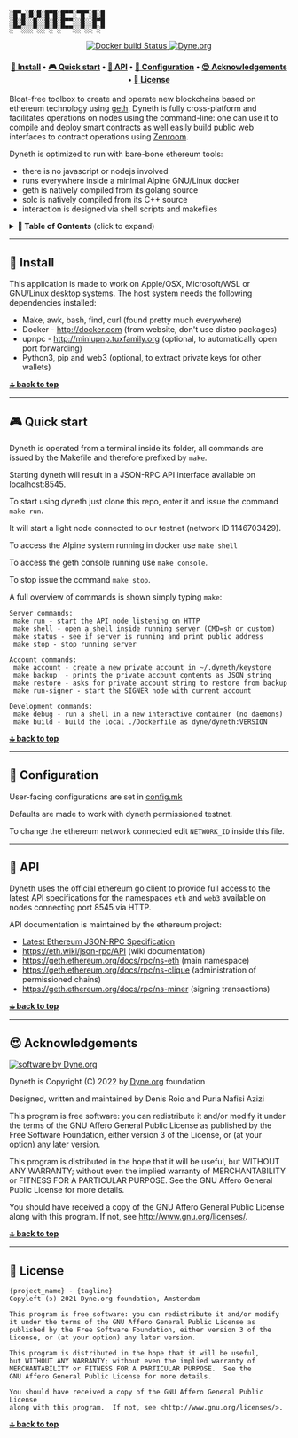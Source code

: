 ```
░█▀▄░█░█░█▀█░█▀▀░▀█▀░█░█
░█░█░░█░░█░█░█▀▀░░█░░█▀█
░▀▀░░░▀░░▀░▀░▀▀▀░░▀░░▀░▀
```

<p align="center">
  <a href="https://hub.docker.com/r/dyne/dyneth/">
    <img src="https://github.com/dyne/dyneth/actions/workflows/publish-x86.yml/badge.svg" alt="Docker build Status" />
  </a>
  <a href="https://dyne.org">
    <img src="https://img.shields.io/badge/%3C%2F%3E%20with%20%E2%9D%A4%20by-Dyne.org-blue.svg" alt="Dyne.org" />
  </a>
</p>

<a href="https://dyne.org">
</a>

<h4 align="center">
  <a href="#-install">💾 Install</a>
  <span> • </span>
  <a href="#-quick-start">🎮 Quick start</a>
  <span> • </span>
  <a href="#-api">🐝 API</a>
  <span> • </span>
  <a href="#-configuration">🔧 Configuration</a>
  <span> • </span>
  <a href="#-acknowledgements">😍 Acknowledgements</a>
  <span> • </span>
  <a href="#-license">💼 License</a>
</h4>

Bloat-free toolbox to create and operate new blockchains based on ethereum technology using [geth](https://geth.ethereum.org/). Dyneth is fully cross-platform and facilitates operations on nodes using the command-line: one can use it to compile and deploy smart contracts as well easily build public web interfaces to contract operations using [Zenroom](https://zenroom.org).

Dyneth is optimized to run with bare-bone ethereum tools:
- there is no javascript or nodejs involved
- runs everywhere inside a minimal Alpine GNU/Linux docker
- geth is natively compiled from its golang source
- solc is natively compiled from its C++ source
- interaction is designed via shell scripts and makefiles

<details id="toc">
 <summary><strong>🚩 Table of Contents</strong> (click to expand)</summary>

* [Install](#-install)
* [Quick start](#-quick-start)
* [Docker](#-docker)
* [API](#-api)
* [Configuration](#-configuration)
* [Acknowledgements](#-acknowledgements)
* [License](#-license)
</details>

***
## 💾 Install

This application is made to work on Apple/OSX, Microsoft/WSL or
GNU/Linux desktop systems. The host system needs the following
dependencies installed:

- Make, awk, bash, find, curl (found pretty much everywhere)
- Docker - http://docker.com (from website, don't use distro packages)
- upnpc - http://miniupnp.tuxfamily.org (optional, to automatically open port forwarding)
- Python3, pip and web3 (optional, to extract private keys for other wallets)

**[🔝 back to top](#toc)**

***
## 🎮 Quick start

Dyneth is operated from a terminal inside its folder, all commands are
issued by the Makefile and therefore prefixed by `make`.

Starting dyneth will result in a JSON-RPC API interface available on localhost:8545.

To start using dyneth just clone this repo, enter it and issue the command `make run`.

It will start a light node connected to our testnet (network ID 1146703429).

To access the Alpine system running in docker use `make shell`

To access the geth console running use `make console`.

To stop issue the command `make stop`.

A full overview of commands is shown simply typing `make`:

```
Server commands:
 make run - start the API node listening on HTTP
 make shell - open a shell inside running server (CMD=sh or custom)
 make status - see if server is running and print public address
 make stop - stop running server

Account commands:
 make account - create a new private account in ~/.dyneth/keystore
 make backup  - prints the private account contents as JSON string
 make restore - asks for private account string to restore from backup
 make run-signer - start the SIGNER node with current account

Development commands:
 make debug - run a shell in a new interactive container (no daemons)
 make build - build the local ./Dockerfile as dyne/dyneth:VERSION
```
**[🔝 back to top](#toc)**


***
## 🔧 Configuration

User-facing configurations are set in [config.mk](config.mk)

Defaults are made to work with dyneth permissioned testnet.

To change the ethereum network connected edit `NETWORK_ID` inside this file.

***
## 🐝 API

Dyneth uses the official ethereum go client to provide full access to
the latest API specifications for the namespaces `eth` and `web3`
available on nodes connecting port 8545 via HTTP.

API documentation is maintained by the ethereum project:
- [Latest Ethereum JSON-RPC Specification](https://playground.open-rpc.org/?schemaUrl=https://raw.githubusercontent.com/ethereum/eth1.0-apis/assembled-spec/openrpc.json&uiSchema%5BappBar%5D%5Bui:splitView%5D=false&uiSchema%5BappBar%5D%5Bui:input%5D=false&uiSchema%5BappBar%5D%5Bui:examplesDropdown%5D=false)
- https://eth.wiki/json-rpc/API (wiki documentation)
- https://geth.ethereum.org/docs/rpc/ns-eth (main namespace)
- https://geth.ethereum.org/docs/rpc/ns-clique (administration of permissioned chains)
- https://geth.ethereum.org/docs/rpc/ns-miner (signing transactions)

**[🔝 back to top](#toc)**



***
## 😍 Acknowledgements

[![software by Dyne.org](https://files.dyne.org/software_by_dyne.png)](http://www.dyne.org)

Dyneth is Copyright (C) 2022 by [Dyne.org](https://www.dyne.org) foundation

Designed, written and maintained by Denis Roio and Puria Nafisi Azizi

This program is free software: you can redistribute it and/or modify
it under the terms of the GNU Affero General Public License as
published by the Free Software Foundation, either version 3 of the
License, or (at your option) any later version.
    
This program is distributed in the hope that it will be useful, but
WITHOUT ANY WARRANTY; without even the implied warranty of
MERCHANTABILITY or FITNESS FOR A PARTICULAR PURPOSE.  See the GNU
Affero General Public License for more details.
    
You should have received a copy of the GNU Affero General Public
License along with this program.  If not, see
<http://www.gnu.org/licenses/>.

**[🔝 back to top](#toc)**


***
## 💼 License
    {project_name} - {tagline}
    Copyleft (ɔ) 2021 Dyne.org foundation, Amsterdam

    This program is free software: you can redistribute it and/or modify
    it under the terms of the GNU Affero General Public License as
    published by the Free Software Foundation, either version 3 of the
    License, or (at your option) any later version.

    This program is distributed in the hope that it will be useful,
    but WITHOUT ANY WARRANTY; without even the implied warranty of
    MERCHANTABILITY or FITNESS FOR A PARTICULAR PURPOSE.  See the
    GNU Affero General Public License for more details.

    You should have received a copy of the GNU Affero General Public License
    along with this program.  If not, see <http://www.gnu.org/licenses/>.

**[🔝 back to top](#toc)**

